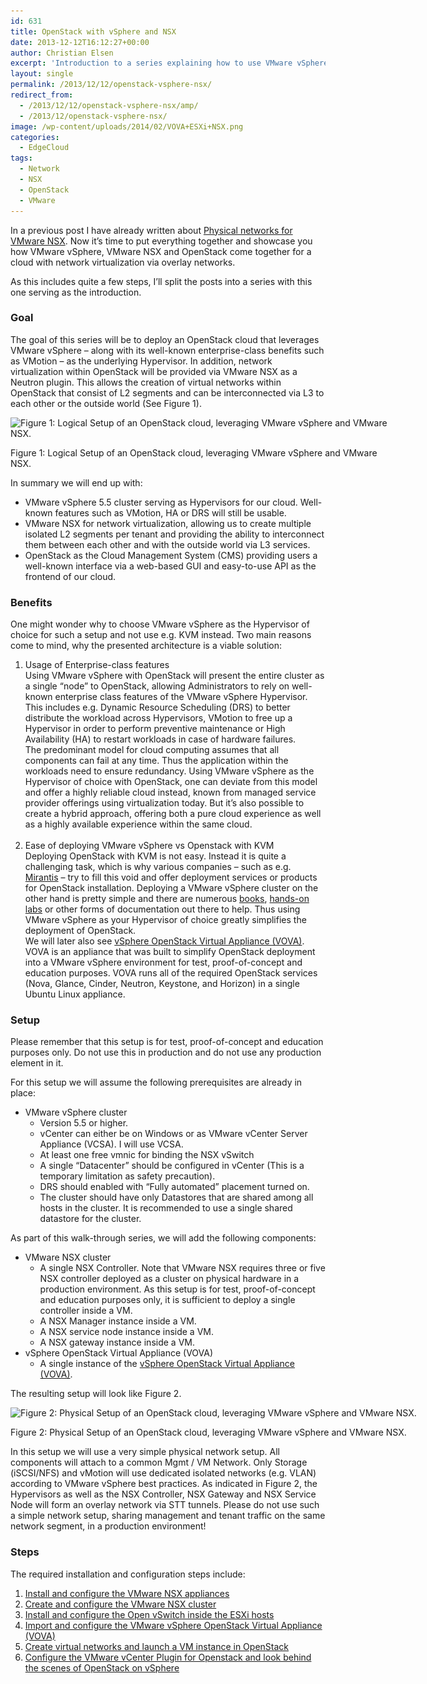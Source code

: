 ```yaml
---
id: 631
title: OpenStack with vSphere and NSX
date: 2013-12-12T16:12:27+00:00
author: Christian Elsen
excerpt: 'Introduction to a series explaining how to use VMware vSphere with VMware NSX and OpenStack. '
layout: single
permalink: /2013/12/12/openstack-vsphere-nsx/
redirect_from: 
  - /2013/12/12/openstack-vsphere-nsx/amp/
  - /2013/12/openstack-vsphere-nsx/
image: /wp-content/uploads/2014/02/VOVA+ESXi+NSX.png
categories:
  - EdgeCloud
tags:
  - Network
  - NSX
  - OpenStack
  - VMware
---
```

In a previous post I have already written about <a href="https://www.edge-cloud.net/2013/09/04/physical-networks-for-vmware-nsx/" title="Physical networks for VMware NSX" target="_blank">Physical networks for VMware NSX</a>. Now it&#8217;s time to put everything together and showcase you how VMware vSphere, VMware NSX and OpenStack come together for a cloud with network virtualization via overlay networks.

As this includes quite a few steps, I&#8217;ll split the posts into a series with this one serving as the introduction.

### Goal

The goal of this series will be to deploy an OpenStack cloud that leverages VMware vSphere &#8211; along with its well-known enterprise-class benefits such as VMotion &#8211; as the underlying Hypervisor. In addition, network virtualization within OpenStack will be provided via VMware NSX as a Neutron plugin. This allows the creation of virtual networks within OpenStack that consist of L2 segments and can be interconnected via L3 to each other or the outside world (See Figure 1).

<div id="attachment_1095" style="width: 610px" class="wp-caption aligncenter">
  <img src="/content/uploads/2014/02/VOVA+ESXi+NSX.png" alt="Figure 1: Logical Setup of an OpenStack cloud, leveraging VMware vSphere and VMware NSX." width="600" height="406" class="size-full wp-image-1095" srcset="/content/uploads/2014/02/VOVA+ESXi+NSX.png 600w, /content/uploads/2014/02/VOVA+ESXi+NSX-360x243.png 360w, /content/uploads/2014/02/VOVA+ESXi+NSX-1x1.png 1w" sizes="(max-width: 600px) 100vw, 600px" />

  <p class="wp-caption-text">
    Figure 1: Logical Setup of an OpenStack cloud, leveraging VMware vSphere and VMware NSX.
  </p>
</div>

In summary we will end up with:

  * VMware vSphere 5.5 cluster serving as Hypervisors for our cloud. Well-known features such as VMotion, HA or DRS will still be usable.
  * VMware NSX for network virtualization, allowing us to create multiple isolated L2 segments per tenant and providing the ability to interconnect them between each other and with the outside world via L3 services.
  * OpenStack as the Cloud Management System (CMS) providing users a well-known interface via a web-based GUI and easy-to-use API as the frontend of our cloud.

### Benefits

One might wonder why to choose VMware vSphere as the Hypervisor of choice for such a setup and not use e.g. KVM instead. Two main reasons come to mind, why the presented architecture is a viable solution:

  1. Usage of Enterprise-class features  
    Using VMware vSphere with OpenStack will present the entire cluster as a single &#8220;node&#8221; to OpenStack, allowing Administrators to rely on well-known enterprise class features of the VMware vSphere Hypervisor. This includes e.g. Dynamic Resource Scheduling (DRS) to better distribute the workload across Hypervisors, VMotion to free up a Hypervisor in order to perform preventive maintenance or High Availability (HA) to restart workloads in case of hardware failures.  
    The predominant model for cloud computing assumes that all components can fail at any time. Thus the application within the workloads need to ensure redundancy. Using VMware vSphere as the Hypervisor of choice with OpenStack, one can deviate from this model and offer a highly reliable cloud instead, known from managed service provider offerings using virtualization today. But it&#8217;s also possible to create a hybrid approach, offering both a pure cloud experience as well as a highly available experience within the same cloud.  
    &nbsp;
  2. Ease of deploying VMware vSphere vs Openstack with KVM  
    Deploying OpenStack with KVM is not easy. Instead it is quite a challenging task, which is why various companies &#8211; such as e.g. <a href="https://www.mirantis.com/" title="Mirantis" target="_blank">Mirantis</a> &#8211; try to fill this void and offer deployment services or products for OpenStack installation. Deploying a VMware vSphere cluster on the other hand is pretty simple and there are numerous <a href="http://amzn.to/2eF0rgc" target="_blank">books</a>, <a href="http://labs.hol.vmware.com/" title="VMware Hands-On labs" target="_blank">hands-on labs</a> or other forms of documentation out there to help. Thus using VMware vSphere as your Hypervisor of choice greatly simplifies the deployment of OpenStack.  
    We will later also see <a href="https://communities.vmware.com/community/vmtn/openstack/" title="vSphere OpenStack Virtual Appliance (VOVA)" target="_blank">vSphere OpenStack Virtual Appliance (VOVA)</a>. VOVA is an appliance that was built to simplify OpenStack deployment into a VMware vSphere environment for test, proof-of-concept and education purposes. VOVA runs all of the required OpenStack services (Nova, Glance, Cinder, Neutron, Keystone, and Horizon) in a single Ubuntu Linux appliance.

### Setup

Please remember that this setup is for test, proof-of-concept and education purposes only. Do not use this in production and do not use any production element in it.

For this setup we will assume the following prerequisites are already in place:

  * VMware vSphere cluster
      * Version 5.5 or higher.
      * vCenter can either be on Windows or as VMware vCenter Server Appliance (VCSA). I will use VCSA.
      * At least one free vmnic for binding the NSX vSwitch
      * A single &#8220;Datacenter&#8221; should be configured in vCenter (This is a temporary limitation as safety precaution).
      * DRS should enabled with &#8220;Fully automated&#8221; placement turned on.
      * The cluster should have only Datastores that are shared among all hosts in the cluster. It is recommended to use a single shared datastore for the cluster.

As part of this walk-through series, we will add the following components:

  * VMware NSX cluster
      * A single NSX Controller. Note that VMware NSX requires three or five NSX controller deployed as a cluster on physical hardware in a production environment. As this setup is for test, proof-of-concept and education purposes only, it is sufficient to deploy a single controller inside a VM.
      * A NSX Manager instance inside a VM.
      * A NSX service node instance inside a VM.
      * A NSX gateway instance inside a VM.
  * vSphere OpenStack Virtual Appliance (VOVA)
      * A single instance of the <a href="https://communities.vmware.com/community/vmtn/openstack/" title="vSphere OpenStack Virtual Appliance (VOVA)" target="_blank">vSphere OpenStack Virtual Appliance (VOVA)</a>.

The resulting setup will look like Figure 2.

<div id="attachment_713" style="width: 1032px" class="wp-caption aligncenter">
  <img src="/content/uploads/2013/12/vPod-VOVA-Version2.png" alt="Figure 2: Physical Setup of an OpenStack cloud, leveraging VMware vSphere and VMware NSX." width="1022" height="345" class="size-full wp-image-713" srcset="/content/uploads/2013/12/vPod-VOVA-Version2.png 1022w, /content/uploads/2013/12/vPod-VOVA-Version2-500x168.png 500w" sizes="(max-width: 1022px) 100vw, 1022px" />

  <p class="wp-caption-text">
    Figure 2: Physical Setup of an OpenStack cloud, leveraging VMware vSphere and VMware NSX.
  </p>
</div>

In this setup we will use a very simple physical network setup. All components will attach to a common Mgmt / VM Network. Only Storage (iSCSI/NFS) and vMotion will use dedicated isolated networks (e.g. VLAN) according to VMware vSphere best practices. As indicated in Figure 2, the Hypervisors as well as the NSX Controller, NSX Gateway and NSX Service Node will form an overlay network via STT tunnels. Please do not use such a simple network setup, sharing management and tenant traffic on the same network segment, in a production environment!

### Steps

The required installation and configuration steps include:

  1. [Install and configure the VMware NSX appliances](https://www.edge-cloud.net/2013/12/17/openstack-with-vsphere-and-nsx-part1/ "OpenStack with vSphere and NSX – Part 1: Install and configure the VMware NSX appliances")
  2. [Create and configure the VMware NSX cluster](https://www.edge-cloud.net/2013/12/27/openstack-with-vsphere-and-nsx-part2/ "OpenStack with vSphere and NSX – Part 2: Create and configure the VMware NSX cluster")
  3. [Install and configure the Open vSwitch inside the ESXi hosts](https://www.edge-cloud.net/2014/01/03/openstack-with-vsphere-and-nsx-part3/ "OpenStack with vSphere and NSX – Part 3: Install and configure the Open vSwitch inside the ESXi hosts")
  4. [Import and configure the VMware vSphere OpenStack Virtual Appliance (VOVA)](https://www.edge-cloud.net/2014/01/08/openstack-vsphere-nsx-part4/ "OpenStack with vSphere and NSX – Part 4: Import and configure the VMware vSphere OpenStack Virtual Appliance (VOVA)")
  5. [Create virtual networks and launch a VM instance in OpenStack](https://www.edge-cloud.net/2014/01/24/openstack-vsphere-nsx-part5/ "OpenStack with vSphere and NSX – Part 5: Create virtual networks and launch a VM instance in OpenStack")
  6. [Configure the VMware vCenter Plugin for Openstack and look behind the scenes of OpenStack on vSphere](https://www.edge-cloud.net/2014/02/08/openstack-vsphere-nsx-part-6/ "OpenStack with vSphere and NSX – Part 6: Install the VMware vCenter Plugin for Openstack and look behind the scenes")

